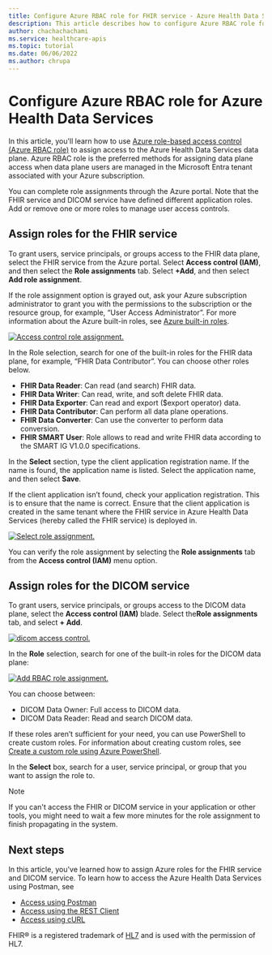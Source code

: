 ```yaml
---
title: Configure Azure RBAC role for FHIR service - Azure Health Data Services
description: This article describes how to configure Azure RBAC role for FHIR.
author: chachachachami
ms.service: healthcare-apis
ms.topic: tutorial
ms.date: 06/06/2022
ms.author: chrupa
--- 
```


# Configure Azure RBAC role for Azure Health Data Services

In this article, you'll learn how to use [Azure role-based access control (Azure RBAC role)](../role-based-access-control/index.yml) to assign access to the Azure Health Data Services data plane. Azure RBAC role is the preferred methods for assigning data plane access when data plane users are managed in the Microsoft Entra tenant associated with your Azure subscription.

You can complete role assignments through the Azure portal. Note that the FHIR service and DICOM service have defined different application roles. Add or remove one or more roles to manage user access controls.

## Assign roles for the FHIR service

To grant users, service principals, or groups access to the FHIR data plane, select the FHIR service from the Azure portal. Select **Access control (IAM)**, and then select the **Role assignments** tab. Select **+Add**, and then select **Add role assignment**.
 
If the role assignment option is grayed out, ask your Azure subscription administrator to grant you with the permissions to the subscription or the resource group, for example, “User Access Administrator”. For more information about the Azure built-in roles, see [Azure built-in roles](../role-based-access-control/built-in-roles.md).

[ ![Access control role assignment.](fhir/media/rbac/role-assignment.png) ](fhir/media/rbac/role-assignment.png#lightbox)

In the Role selection, search for one of the built-in roles for the FHIR data plane, for example, “FHIR Data Contributor”. You can choose other roles below.

* **FHIR Data Reader**: Can read (and search) FHIR data.
* **FHIR Data Writer**: Can read, write, and soft delete FHIR data.
* **FHIR Data Exporter**: Can read and export ($export operator) data.
* **FHIR Data Contributor**: Can perform all data plane operations.
* **FHIR Data Converter**: Can use the converter to perform data conversion.
* **FHIR SMART User**: Role allows to read and write FHIR data according to the SMART IG V1.0.0 specifications.

In the **Select** section, type the client application registration name. If the name is found, the application name is listed. Select the application name, and then select **Save**. 

If the client application isn’t found, check your application registration. This is to ensure that the name is correct. Ensure that the client application is created in the same tenant where the FHIR service in Azure Health Data Services (hereby called the FHIR service) is deployed in.


[ ![Select role assignment.](fhir/media/rbac/select-role-assignment.png) ](fhir/media/rbac/select-role-assignment.png#lightbox)

You can verify the role assignment by selecting the **Role assignments** tab from the **Access control (IAM)** menu option.
 
## Assign roles for the DICOM service

To grant users, service principals, or groups access to the DICOM data plane, select the **Access control (IAM)** blade. Select the**Role assignments** tab, and select **+ Add**.

[ ![dicom access control.](dicom/media/dicom-access-control.png) ](dicom/media/dicom-access-control.png#lightbox)

In the **Role** selection, search for one of the built-in roles for the DICOM data plane:

[ ![Add RBAC role assignment.](dicom/media/rbac-add-role-assignment.png) ](dicom/media/rbac-add-role-assignment.png#lightbox)

You can choose between:

* DICOM Data Owner:  Full access to DICOM data.
* DICOM Data Reader: Read and search DICOM data.

If these roles aren’t sufficient for your need, you can use PowerShell to create custom roles.  For information about creating custom roles, see [Create a custom role using Azure PowerShell](../role-based-access-control/custom-roles-powershell.md).

In the **Select** box, search for a user, service principal, or group that you want to assign the role to.

> [!NOTE]
> If you can't access the FHIR or DICOM service in your application or other tools, you might need to wait a few more minutes for the role assignment to finish propagating in the system.

## Next steps

In this article, you've learned how to assign Azure roles for the FHIR service and DICOM service. To learn how to access the Azure Health Data Services using Postman, see

- [Access using Postman](./fhir/use-postman.md)
- [Access using the REST Client](./fhir/using-rest-client.md)
- [Access using cURL](./fhir/using-curl.md)

FHIR&#174; is a registered trademark of [HL7](https://hl7.org/fhir/) and is used with the permission of HL7.
